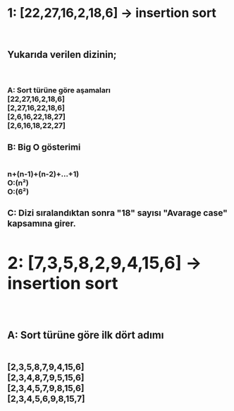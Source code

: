 <!DOCTYPE html>
<html>
<p>
    <h1>1: [22,27,16,2,18,6] -> insertion sort</h1> <br />
    <h2>Yukarıda verilen dizinin; </h2><br />
     <h3>A: Sort türüne göre aşamaları<h/3> <br />
      [22,27,16,2,18,6]<br />
      [2,27,16,22,18,6]<br />
      [2,6,16,22,18,27]<br />
      [2,6,16,18,22,27]<br />
     <h3> B: Big O gösterimi</h3> <br />
      n+(n-1)+(n-2)+...+1)<br />
      O:(n²)<br />
      O:(6²)<br />
     <h3>C: Dizi sıralandıktan sonra "18" sayısı "Avarage case" kapsamına girer. <h/3><br />  
 <h1>2: [7,3,5,8,2,9,4,15,6] -> insertion sort </h1><br />
     <h3>A: Sort türüne göre ilk dört adımı </h3> <br />
      [2,3,5,8,7,9,4,15,6]<br />
      [2,3,4,8,7,9,5,15,6]<br />
      [2,3,4,5,7,9,8,15,6]<br />
      [2,3,4,5,6,9,8,15,7]<br />
    </p>
      

